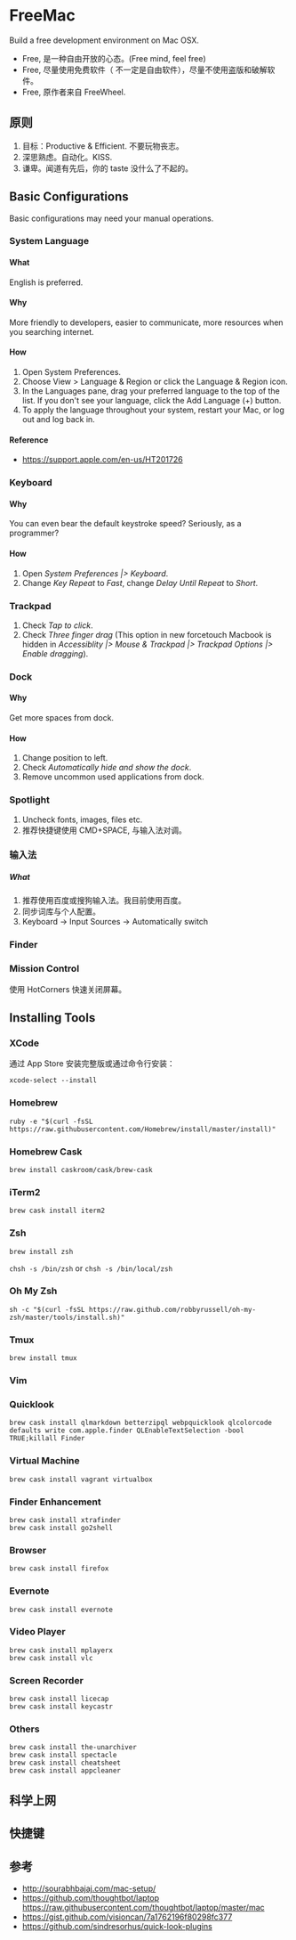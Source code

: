 # FreeMac

Build a free development environment on Mac OSX.

* Free, 是一种自由开放的心态。(Free mind, feel free)
* Free, 尽量使用免费软件（ 不一定是自由软件），尽量不使用盗版和破解软件。
* Free, 原作者来自 FreeWheel.

## 原则

1. 目标：Productive & Efficient. 不要玩物丧志。
2. 深思熟虑。自动化。KISS.
3. 谦卑。闻道有先后，你的 taste 没什么了不起的。

## Basic Configurations

Basic configurations may need your manual operations.

### System Language

#### What

English is preferred.

#### Why

More friendly to developers, easier to communicate, more resources when you searching internet.

#### How

1. Open System Preferences.
2. Choose View > Language & Region or click the Language & Region icon.
3. In the Languages pane, drag your preferred language to the top of the list. If you don't see your language, click the Add Language (+) button.
4. To apply the language throughout your system, restart your Mac, or log out and log back in.

#### Reference

* https://support.apple.com/en-us/HT201726

### Keyboard

#### Why

You can even bear the default keystroke speed? Seriously, as a programmer?

#### How

1. Open *System Preferences |> Keyboard*.
2. Change *Key Repeat* to *Fast*, change *Delay Until Repeat* to *Short*.

### Trackpad

1. Check *Tap to click*.
2. Check *Three finger drag* (This option in new forcetouch Macbook is hidden in *Accessiblity |> Mouse & Trackpad |> Trackpad Options |> Enable dragging*).

### Dock

#### Why

Get more spaces from dock.

#### How

1. Change position to left.
2. Check *Automatically hide and show the dock*.
3. Remove uncommon used applications from dock.

### Spotlight

1. Uncheck fonts, images, files etc.
2. 推荐快捷键使用 CMD+SPACE, 与输入法对调。

### 输入法

##### What

1. 推荐使用百度或搜狗输入法。我目前使用百度。
2. 同步词库与个人配置。
3. Keyboard -> Input Sources -> Automatically switch

### Finder

### Mission Control

使用 HotCorners 快速关闭屏幕。

## Installing Tools

### XCode

通过 App Store 安装完整版或通过命令行安装：

```
xcode-select --install
```

### Homebrew

```
ruby -e "$(curl -fsSL https://raw.githubusercontent.com/Homebrew/install/master/install)"
```

### Homebrew Cask

```
brew install caskroom/cask/brew-cask
```

### iTerm2

```
brew cask install iterm2
```

### Zsh

```
brew install zsh
```

`chsh -s /bin/zsh` or `chsh -s /bin/local/zsh`

### Oh My Zsh

```
sh -c "$(curl -fsSL https://raw.github.com/robbyrussell/oh-my-zsh/master/tools/install.sh)"
```

### Tmux

```
brew install tmux
```

### Vim

### Quicklook

```
brew cask install qlmarkdown betterzipql webpquicklook qlcolorcode
defaults write com.apple.finder QLEnableTextSelection -bool TRUE;killall Finder
```

### Virtual Machine

```
brew cask install vagrant virtualbox
```

### Finder Enhancement

```
brew cask install xtrafinder
brew cask install go2shell
```

### Browser

```
brew cask install firefox
```

### Evernote

```
brew cask install evernote
```

### Video Player

```
brew cask install mplayerx
brew cask install vlc
```

### Screen Recorder

```
brew cask install licecap
brew cask install keycastr
```

### Others

```
brew cask install the-unarchiver
brew cask install spectacle
brew cask install cheatsheet
brew cask install appcleaner
```

## 科学上网

## 快捷键

## 参考

* http://sourabhbajaj.com/mac-setup/
* https://github.com/thoughtbot/laptop https://raw.githubusercontent.com/thoughtbot/laptop/master/mac
* https://gist.github.com/visioncan/7a1762196f80298fc377
* https://github.com/sindresorhus/quick-look-plugins
